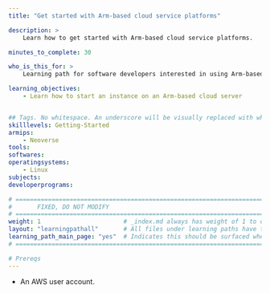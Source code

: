 ```yaml
---
title: "Get started with Arm-based cloud service platforms" 

description: >
    Learn how to get started with Arm-based cloud service platforms.

minutes_to_complete: 30

who_is_this_for: >
    Learning path for software developers interested in using Arm-based cloud service platforms.

learning_objectives:
    - Learn how to start an instance on an Arm-based cloud server


## Tags. No whitespace. An underscore will be visually replaced with whitespace.
skilllevels: Getting-Started
armips:
    - Neoverse
tools:
softwares:
operatingsystems:
    - Linux
subjects:
developerprograms:

# ================================================================================
#       FIXED, DO NOT MODIFY
# ================================================================================
weight: 1                       # _index.md always has weight of 1 to order correctly
layout: "learningpathall"       # All files under learning paths have this same wrapper
learning_path_main_page: "yes"  # Indicates this should be surfaced when looking for related content. Only set for _index.md of learning path content.
# ================================================================================

# Prereqs
---
```

- An AWS user account.
